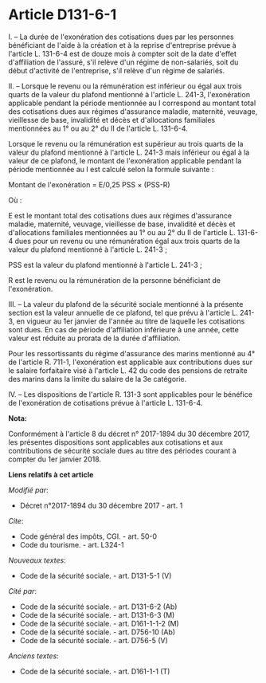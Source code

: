 # Article D131-6-1

I. – La durée de l'exonération des cotisations dues par les personnes bénéficiant de l'aide à la création et à la reprise
d'entreprise prévue à l'article L. 131-6-4 est de douze mois à compter soit de la date d'effet d'affiliation de l'assuré,
s'il relève d'un régime de non-salariés, soit du début d'activité de l'entreprise, s'il relève d'un régime de salariés.

II. – Lorsque le revenu ou la rémunération est inférieur ou égal aux trois quarts de la valeur du plafond mentionné à
l'article L. 241-3, l'exonération applicable pendant la période mentionnée au I correspond au montant total des cotisations
dues aux régimes d'assurance maladie, maternité, veuvage, vieillesse de base, invalidité et décès et d'allocations familiales
mentionnées au 1° ou au 2° du II de l'article L. 131-6-4.

Lorsque le revenu ou la rémunération est supérieur au trois quarts de la valeur du plafond mentionné à l'article L. 241-3
mais inférieur ou égal à la valeur de ce plafond, le montant de l'exonération applicable pendant la période mentionnée au I
est calculé selon la formule suivante :

Montant de l'exonération = E/0,25 PSS × (PSS-R)

Où :

E est le montant total des cotisations dues aux régimes d'assurance maladie, maternité, veuvage, vieillesse de base,
invalidité et décès et d'allocations familiales mentionnées au 1° ou au 2° du II de l'article L. 131-6-4 dues pour un revenu
ou une rémunération égal aux trois quarts de la valeur du plafond mentionné à l'article L. 241-3 ;

PSS est la valeur du plafond mentionné à l'article L. 241-3 ;

R est le revenu ou la rémunération de la personne bénéficiant de l'exonération.

III. – La valeur du plafond de la sécurité sociale mentionné à la présente section est la valeur annuelle de ce plafond, tel
que prévu à l'article L. 241-3, en vigueur au 1er janvier de l'année au titre de laquelle les cotisations sont dues. En cas
de période d'affiliation inférieure à une année, cette valeur est réduite au prorata de la durée d'affiliation.

Pour les ressortissants du régime d'assurance des marins mentionné au 4° de l'article R. 711-1, l'exonération est applicable
aux contributions dues sur le salaire forfaitaire visé à l'article L. 42 du code des pensions de retraite des marins dans la
limite du salaire de la 3e catégorie.

IV. – Les dispositions de l'article R. 131-3 sont applicables pour le bénéfice de l'exonération de cotisations prévue à
l'article L. 131-6-4.

**Nota:**

Conformément à l'article 8 du décret n° 2017-1894 du 30 décembre 2017, les présentes dispositions sont applicables aux
cotisations et aux contributions de sécurité sociale dues au titre des périodes courant à compter du 1er janvier 2018.

**Liens relatifs à cet article**

_Modifié par_:

  - Décret n°2017-1894 du 30 décembre 2017 - art. 1

_Cite_:

  - Code général des impôts, CGI. - art. 50-0
  - Code du tourisme. - art. L324-1

_Nouveaux textes_:

  - Code de la sécurité sociale. - art. D131-5-1 (V)

_Cité par_:

  - Code de la sécurité sociale. - art. D131-6-2 (Ab)
  - Code de la sécurité sociale. - art. D131-6-3 (M)
  - Code de la sécurité sociale. - art. D161-1-1-2 (M)
  - Code de la sécurité sociale. - art. D756-10 (Ab)
  - Code de la sécurité sociale. - art. D756-5 (V)

_Anciens textes_:

  - Code de la sécurité sociale. - art. D161-1-1 (T)
